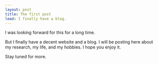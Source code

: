 ```yaml
---
layout: post
title: The first post
lead: I finally have a blog.
---
```


I was looking forward for this for a long time.

But I finally have a decent website and a blog. I will be posting here about my research, my life, and my hobbies. I hope you enjoy it.

Stay tuned for more.
